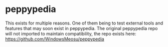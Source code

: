 # peppypedia

This exists for multiple reasons. One of them being to test external tools and features that may soon exist in peppypedia. The original peppypedia repo will not imported to maintain compatibility, the repo exists here: https://github.com/WindowsMeosu/peppypedia
